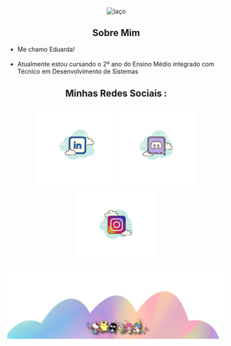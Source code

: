 



<img align="center" width="1000" src="Cópia de CUPCAKES.png" alt=""/>

<p align="center">
	<img align="center" width="200" src="https://i.pinimg.com/originals/b2/c6/28/b2c62849280c8fd2814d1b917c1345b2.gif"alt="laço"/> 	<h2 align="center">Sobre Mim</h2>   

<p align="center">
  <ul>
  <li>
    Me chamo Eduarda!
  </li>
  </br>
  <li>
    Atualmente estou cursando o 2º ano do Ensino Médio integrado com Técnico em 	Desenvolvimento de Sistemas
  </li>
</ul>
</p>
  <h2 align="center"> Minhas Redes Sociais :</h2>
<p align="center">
	<a href="https://br.linkedin.com/in/eduarda-leal-tavares-a2865b332?original_referer=https%3A%2F%2Fbr.linkedin.com%2Fpub%2Fdir%2F%2B%2F%2B%3Ftrk%3Dpublic_profile_guest_nav_menu_people"><img width="180" src="linkedin.png" alt="LinkedIn"/></a>
 	<a href="https://discord.com/"><img width="180" src="discord.png" alt="discord"/></a>
	<a href="https://instagram.com/eduardaleal.t"><img width="180" src="instagram.png" alt="Ins"/></a>
	
	
</p>

<img align="center" width="1000" src="footer.png" alt=""/>






</p>
